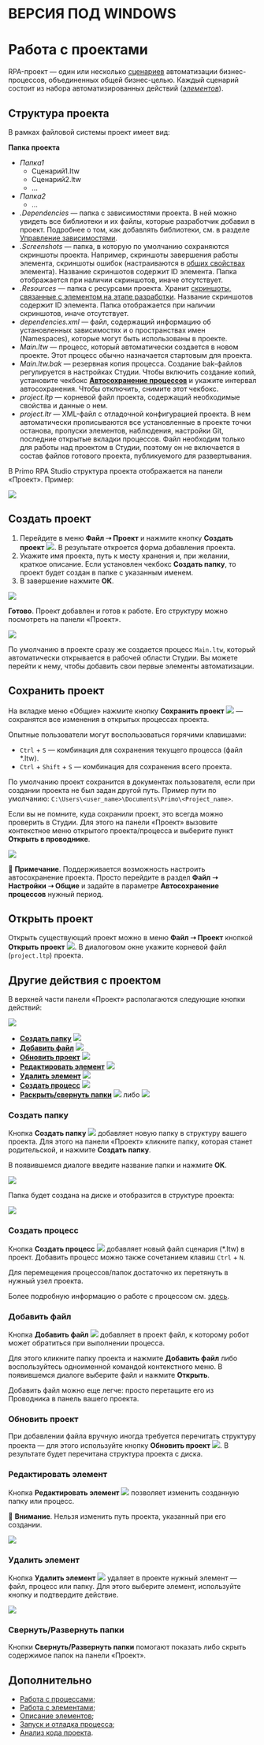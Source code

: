 # ВЕРСИЯ ПОД WINDOWS

# Работа с проектами

RPA-проект — один или несколько [сценариев](https://docs.primo-rpa.ru/primo-rpa/primo-studio/process) автоматизации бизнес-процессов, объединенных общей бизнес-целью. Каждый сценарий состоит из набора автоматизированных действий ([*элементов*](https://docs.primo-rpa.ru/primo-rpa/primo-studio/process/elements)).

## Структура проекта

В рамках файловой системы проект имеет вид:

**Папка проекта**

  * *Папка1*
    * Сценарий1.ltw
    * Сценарий2.ltw
    * …
 * *Папка2*
    * …
 * *.Dependencies* — папка с зависимостями проекта. В ней можно увидеть все библиотеки и их файлы, которые разработчик добавил в проект. Подробнее о том, как добавлять библиотеки, см. в разделе [Управление зависимостями](https://docs.primo-rpa.ru/primo-rpa/primo-studio/projects/manage-dependencies).
 * *.Screenshots* — папка, в которую по умолчанию сохраняются скриншоты проекта. Например, скриншоты завершения работы элемента, скриншоты ошибок (настраиваются в [общих свойствах](https://docs.primo-rpa.ru/primo-rpa/primo-studio/process/elements#svoistva-elementa) элемента). Название скриншотов содержит ID элемента. Папка отображается при наличии скриншотов, иначе отсутствует.
 * *.Resources* — папка с ресурсами проекта. Хранит [скриншоты, связанные с элементом на этапе разработки](https://docs.primo-rpa.ru/primo-rpa/primo-studio/process/elements#rabota-so-skrinshotami-vnutri-elementa). Название скриншотов содержит ID элемента. Папка отображается при наличии скриншотов, иначе отсутствует.
 * *dependencies.xml* — файл, содержащий информацию об установленных зависимостях и о пространствах имен (Namespaces), которые могут быть использованы в проекте.
 * *Main.ltw* — процесс, который автоматически создается в новом проекте. Этот процесс обычно назначается стартовым для проекта.
 * *Main.ltw.bak* — резервная копия процесса. Создание bak-файлов регулируется в настройках Студии. Чтобы включить создание копий, установите чекбокс **[Автосохранение процессов](https://docs.primo-rpa.ru/primo-rpa/primo-studio/settings#obshie)** и укажите интервал автосохранения. Чтобы отключить, снимите этот чекбокс.
* *project.ltp* — корневой файл проекта, содержащий необходимые свойства и данные о нем.
* *project.ltr* — XML-файл с отладочной конфигурацией проекта. В нем автоматически прописываются все установленные в проекте точки останова, пропуски элементов, наблюдения, настройки Git, последние открытые вкладки процессов. Файл необходим только для работы над проектом в Студии, поэтому он не включается в состав файлов готового проекта, публикуемого для развертывания.

В Primo RPA Studio структура проекта отображается на панели «Проект». Пример:

![](<../../.gitbook/assets1/ProjectExample-on-panel-project.png>)


## Создать проект

1. Перейдите в меню **Файл ➝ Проект** и нажмите кнопку **Создать проект** ![](<../../.gitbook/assets/0 (169).png>). В результате откроется форма добавления проекта.
2. Укажите имя проекта, путь к месту хранения и, при желании, краткое описание. Если установлен чекбокс **Создать папку**, то проект будет создан в папке с указанным именем.
3. В завершение нажмите **ОК**.

![](<../../.gitbook/assets/image (651).png>)

**Готово**. Проект добавлен и готов к работе. Его структуру можно посмотреть  на панели «Проект».

![](<../../.gitbook/assets1/project-tree-1.png>)

По умолчанию в проекте сразу же создается процесс `Main.ltw`, который автоматически открывается в рабочей области Студии. Вы можете перейти к нему, чтобы добавить свои первые элементы автоматизации.


## Сохранить проект

На вкладке меню «Общие» нажмите кнопку **Сохранить проект** ![](<../../.gitbook/assets/4 (2).png>) — сохранятся все изменения в открытых процессах проекта.

Опытные пользователи могут воспользоваться горячими клавишами:
* `Ctrl` + `S` — комбинация для сохранения текущего процесса (файл \*.ltw).
* `Ctrl` + `Shift` + `S` — комбинация для сохранения всего проекта.

По умолчанию проект сохранится в документах пользователя, если при создании проекта не был задан другой путь. Пример пути по умолчанию: `C:\Users\<user_name>\Documents\Primo\<Project_name>`.

Если вы не помните, куда сохранили проект, это всегда можно проверить в Студии. Для этого на панели «Проект» вызовите контекстное меню открытого проекта/процесса и выберите пункт **Открыть в проводнике**.

![](../../.gitbook/assets1/open-project-in-explorer.png)

:small_blue_diamond: **Примечание**. Поддерживается возможность настроить автосохранение проекта. Просто перейдите в раздел **Файл ➝ Настройки ➝ Общие** и задайте в параметре **Автосохранение процессов** нужный период.


## Открыть проект

Открыть существующий проект можно в меню **Файл ➝ Проект** кнопкой **Открыть проект** ![](<../../.gitbook/assets/3 (11).png>). В диалоговом окне укажите корневой файл (`project.ltp`) проекта.


## Другие действия с проектом

В верхней части панели «Проект» располагаются следующие кнопки действий:

![](<../../.gitbook/assets1/activity-buttons-with-project.png>)

* **[Создать папку](https://docs.primo-rpa.ru/primo-rpa/primo-studio/projects#sozdat-papku)** ![](<../../.gitbook/assets/5 (7).png>)
* **[Добавить файл](https://docs.primo-rpa.ru/primo-rpa/primo-studio/projects#dobavit-fail)** ![](<../../.gitbook/assets/File\_Add (1).png>)
* **[Обновить проект](https://docs.primo-rpa.ru/primo-rpa/primo-studio/projects#obnovit-proekt)** ![](<../../.gitbook/assets1/update-project-button.png>)
* **[Редактировать элемент](https://docs.primo-rpa.ru/primo-rpa/primo-studio/projects#redaktirovat-element)** ![](<../../.gitbook/assets/4 (1) (1) (2) (1) (1) (1) (2) (1) (7).png>)
* **[Удалить элемент](https://docs.primo-rpa.ru/primo-rpa/primo-studio/projects#udalit-element)** ![](<../../.gitbook/assets/10 (2) (1) (2) (1) (1) (1) (2) (1) (6).png>)
* **[Создать процесс](https://docs.primo-rpa.ru/primo-rpa/primo-studio/projects#sozdat-process)** ![](<../../.gitbook/assets/Создать процесс.png>)
* **[Раскрыть/свернуть папки](https://docs.primo-rpa.ru/primo-rpa/primo-studio/projects#svernut-razvernut-papki)** ![](<../../.gitbook/assets1/expand-folders-1.png>) либо ![](<../../.gitbook/assets1/collapse-folders-1.png>)

### Создать папку

Кнопка **Создать папку** ![](<../../.gitbook/assets/5 (7).png>) добавляет новую папку в структуру вашего проекта. Для этого на панели «Проект» кликните папку, которая станет родительской, и нажмите **Создать папку**.

В появившемся диалоге введите название папки и нажмите **ОК**.

![](<../../.gitbook/assets/6 (6).png>)

Папка будет создана на диске и отобразится в структуре проекта:

![](<../../.gitbook/assets/image (720).png>)

### Создать процесс

Кнопка **Создать процесс** ![](<../../.gitbook/assets/Создать процесс.png>) добавляет новый файл сценария (\*.ltw) в проект. Добавить процесс можно также сочетанием клавиш `Ctrl` + `N`.

Для перемещения процессов/папок достаточно их перетянуть в нужный узел проекта.

Более подробную информацию о работе с процессом см. [здесь](https://docs.primo-rpa.ru/primo-rpa/primo-studio/process).

### Добавить файл

Кнопка **Добавить файл** ![](<../../.gitbook/assets/File\_Add (1).png>) добавляет в проект файл, к которому робот может обратиться при выполнении процесса.

Для этого кликните папку проекта и нажмите **Добавить файл** либо воспользуйтесь одноименной командой контекстного меню. В появившемся диалоге выберите файл и нажмите **Открыть**.

Добавить файл можно еще легче: просто перетащите его из Проводника в панель вашего проекта.

### Обновить проект

При добавлении файла вручную иногда требуется перечитать структуру проекта — для этого используйте кнопку **Обновить проект** ![](<../../.gitbook/assets1/update-project-button.png>). В результате будет перечитана структура проекта с диска.

### Редактировать элемент

Кнопка **Редактировать элемент** ![](<../../.gitbook/assets/4 (1) (1) (2) (1) (1) (1) (2) (1) (7).png>) позволяет изменить созданную папку или процесс.

:small_orange_diamond: **Внимание**. Нельзя изменить путь проекта, указанный при его создании.

![](<../../.gitbook/assets/9 (3).png>)

### Удалить элемент

Кнопка **Удалить элемент** ![](<../../.gitbook/assets/10 (2) (1) (2) (1) (1) (1) (2) (1) (6).png>) удаляет в проекте нужный элемент — файл, процесс или папку. Для этого выберите элемент, используйте кнопку и подтвердите действие.

![](../../.gitbook/assets/11.png)

### Свернуть/Развернуть папки

Кнопки **Свернуть/Развернуть папки** помогают показать либо скрыть содержимое папок на панели «Проект».


## Дополнительно

* [Работа с процессами](https://docs.primo-rpa.ru/primo-rpa/primo-studio/process);
* [Работа с элементами](https://docs.primo-rpa.ru/primo-rpa/primo-studio/process/elements);
* [Описание элементов](https://docs.primo-rpa.ru/primo-rpa/g_elements/el_basic);
* [Запуск и отладка процесса](https://docs.primo-rpa.ru/primo-rpa/primo-studio/process/debug);
* [Анализ кода проекта](https://docs.primo-rpa.ru/primo-rpa/primo-studio/projects/analyzer).
